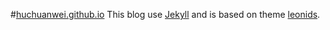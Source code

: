 #[huchuanwei.github.io](http://huchuanwei.github.io/)
This blog use [Jekyll](http://jekyllrb.com) and is based on theme [leonids](https://github.com/renyuanz/leonids).

